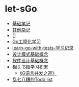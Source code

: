 # let-sGo

- [基础笔记](note_markdown/基础笔记.md)
- [其他杂记](code_content/go_struct/catalog.md)
- []
- [Go工程化学习](./go_learn/catalog.md)
- [learn-go-with-tests-学习记录](learn_go_with_tests/0-catalog.md)
- [设计模式基础概念](./design-pattern/base_note/base_concept.md)
- [软件设计基础概念](./soft-design/base_concept.md)
- 相关书籍学习积累
  - [《G语言并发之道》](related_book_learn/Concurrency_in_go/learn_catagory.md)
- [乱七八糟的Todo list](./todo_list.md)



